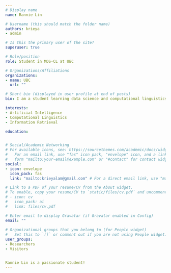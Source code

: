 ```yaml
---
# Display name
name: Rannie Lin

# Username (this should match the folder name)
authors: krieya
- admin

# Is this the primary user of the site?
superuser: true

# Role/position
role: Student in MDS-CL at UBC

# Organizations/Affiliations
organizations:
- name: UBC
  url: ""

# Short bio (displayed in user profile at end of posts)
bio: I am a student learning data science and computational linguistics.

interests:
- Artificial Intelligence
- Computational Linguistics
- Information Retrieval

education:


# Social/Academic Networking
# For available icons, see: https://sourcethemes.com/academic/docs/widgets/#icons
#   For an email link, use "fas" icon pack, "envelope" icon, and a link in the
#   form "mailto:your-email@example.com" or "#contact" for contact widget.
social:
- icon: envelope
  icon_pack: fas
  link: "mailto:krieyalam@gmail.com" # For a direct email link, use "mailto:test@example.org".

# Link to a PDF of your resume/CV from the About widget.
# To enable, copy your resume/CV to `static/files/cv.pdf` and uncomment the lines below.  
# - icon: cv
#   icon_pack: ai
#   link: files/cv.pdf

# Enter email to display Gravatar (if Gravatar enabled in Config)
email: ""
  
# Organizational groups that you belong to (for People widget)
#   Set this to `[]` or comment out if you are not using People widget.  
user_groups:
- Researchers
- Visitors


Rannie Lin is a passionate student!
---
```

